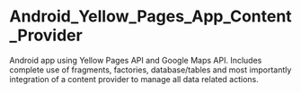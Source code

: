 Android_Yellow_Pages_App_Content_Provider
=========================================

Android app using Yellow Pages API and Google Maps API. Includes complete use of fragments, factories, database/tables and most importantly integration of a content provider to manage all data related actions.
